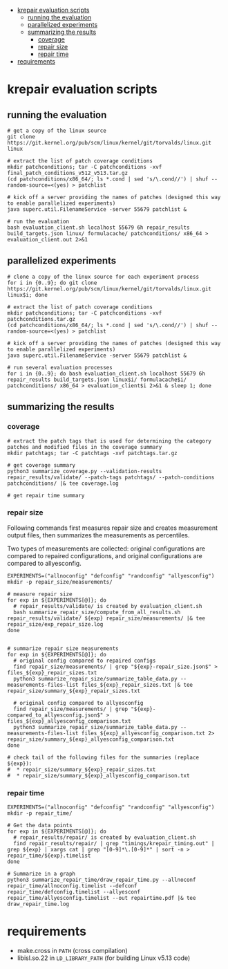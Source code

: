 <!-- START doctoc generated TOC please keep comment here to allow auto update -->
<!-- DON'T EDIT THIS SECTION, INSTEAD RE-RUN doctoc TO UPDATE -->

- [krepair evaluation scripts](#krepair-evaluation-scripts)
  - [running the evaluation](#running-the-evaluation)
  - [parallelized experiments](#parallelized-experiments)
  - [summarizing the results](#summarizing-the-results)
    - [coverage](#coverage)
    - [repair size](#repair-size)
    - [repair time](#repair-time)
- [requirements](#requirements)

<!-- END doctoc generated TOC please keep comment here to allow auto update -->

# krepair evaluation scripts

## running the evaluation

```
# get a copy of the linux source
git clone https://git.kernel.org/pub/scm/linux/kernel/git/torvalds/linux.git linux

# extract the list of patch coverage conditions
mkdir patchconditions; tar -C patchconditions -xvf final_patch_conditions_v512_v513.tar.gz
(cd patchconditions/x86_64/; ls *.cond | sed 's/\.cond//') | shuf --random-source=<(yes) > patchlist

# kick off a server providing the names of patches (designed this way to enable parallelized experiments)
java superc.util.FilenameService -server 55679 patchlist &

# run the evaluation
bash evaluation_client.sh localhost 55679 6h repair_results build_targets.json linux/ formulacache/ patchconditions/ x86_64 > evaluation_client.out 2>&1
```


## parallelized experiments

```
# clone a copy of the linux source for each experiment process
for i in {0..9}; do git clone https://git.kernel.org/pub/scm/linux/kernel/git/torvalds/linux.git linux$i; done

# extract the list of patch coverage conditions
mkdir patchconditions; tar -C patchconditions -xvf patchconditions.tar.gz
(cd patchconditions/x86_64/; ls *.cond | sed 's/\.cond//') | shuf --random-source=<(yes) > patchlist

# kick off a server providing the names of patches (designed this way to enable parallelized experiments)
java superc.util.FilenameService -server 55679 patchlist &

# run several evaluation processes
for i in {0..9}; do bash evaluation_client.sh localhost 55679 6h repair_results build_targets.json linux$i/ formulacache$i/ patchconditions/ x86_64 > evaluation_client$i 2>&1 & sleep 1; done
```

## summarizing the results

### coverage

```
# extract the patch tags that is used for determining the category patches and modified files in the coverage summary
mkdir patchtags; tar -C patchtags -xvf patchtags.tar.gz

# get coverage summary
python3 summarize_coverage.py --validation-results repair_results/validate/ --patch-tags patchtags/ --patch-conditions patchconditions/ |& tee coverage.log

# get repair time summary
```

### repair size

Following commands first measures repair size and creates measurement output files, then summarizes the measurements as percentiles.

Two types of measurements are collected: original configurations are compared to repaired configurations, and original configurations are compared to allyesconfig.

```
EXPERIMENTS=("allnoconfig" "defconfig" "randconfig" "allyesconfig")
mkdir -p repair_size/measurements/

# measure repair size
for exp in ${EXPERIMENTS[@]}; do
  # repair_results/validate/ is created by evaluation_client.sh
  bash summarize_repair_size/compute_from_all_results.sh repair_results/validate/ ${exp} repair_size/measurements/ |& tee repair_size/exp_repair_size.log
done


# summarize repair size measurements
for exp in ${EXPERIMENTS[@]}; do
  # original config compared to repaired configs
  find repair_size/measurements/ | grep "${exp}-repair_size.json$" > files_${exp}_repair_sizes.txt
  python3 summarize_repair_size/summarize_table_data.py --measurements-files-list files_${exp}_repair_sizes.txt |& tee repair_size/summary_${exp}_repair_sizes.txt

  # original config compared to allyesconfig
  find repair_size/measurements/ | grep "${exp}-compared_to_allyesconfig.json$" > files_${exp}_allyesconfig_comparison.txt
  python3 summarize_repair_size/summarize_table_data.py --measurements-files-list files_${exp}_allyesconfig_comparison.txt 2> repair_size/summary_${exp}_allyesconfig_comparison.txt
done

# check tail of the following files for the summaries (replace ${exp}):
#  * repair_size/summary_${exp}_repair_sizes.txt
#  * repair_size/summary_${exp}_allyesconfig_comparison.txt
```

### repair time

```
EXPERIMENTS=("allnoconfig" "defconfig" "randconfig" "allyesconfig")
mkdir -p repair_time/

# Get the data points
for exp in ${EXPERIMENTS[@]}; do
  # repair_results/repair/ is created by evaluation_client.sh
  find repair_results/repair/ | grep "timings/krepair_timing.out" | grep ${exp} | xargs cat | grep "[0-9]*\.[0-9]*" | sort -n > repair_time/${exp}.timelist
done

# Summarize in a graph
python3 summarize_repair_time/draw_repair_time.py --allnoconf repair_time/allnoconfig.timelist --defconf repair_time/defconfig.timelist --allyesconf repair_time/allyesconfig.timelist --out repairtime.pdf |& tee draw_repair_time.log
```

# requirements

* make.cross in `PATH` (cross compilation)
* libisl.so.22 in `LD_LIBRARY_PATH` (for building Linux v5.13 code)
